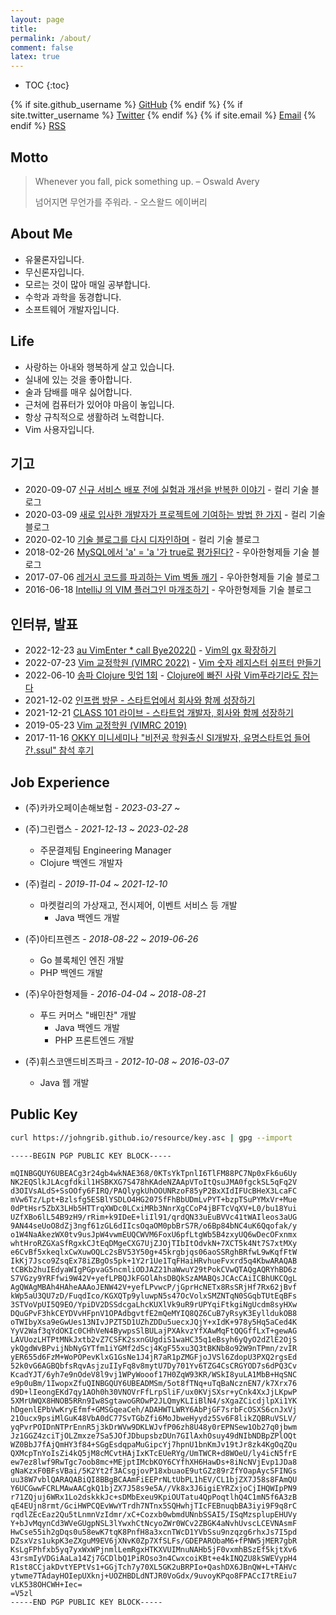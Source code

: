 ```yaml
---
layout: page
title:
permalink: /about/
comment: false
latex: true
---
```

* TOC
{:toc}

<div class="contact">
{% if site.github_username %}
        <a href="https://github.com/{{ site.github_username }}">GitHub</a>
{% endif %}
{% if site.twitter_username %}
        <a href="https://twitter.com/{{ site.twitter_username }}">Twitter</a>
{% endif %}
{% if site.email %}
        <a href="mailto:{{ site.email }}">Email</a>
{% endif %}
        <a href="{{ "/feed.xml" | prepend: site.baseurl }}">RSS</a>
</div>

## Motto

> Whenever you fall, pick something up. – Oswald Avery
>
> 넘어지면 무언가를 주워라. - 오스왈드 에이버리


## About Me

* 유물론자입니다.
* 무신론자입니다.
* 모르는 것이 많아 매일 공부합니다.
* 수학과 과학을 동경합니다.
* 소프트웨어 개발자입니다.

## Life

* 사랑하는 아내와 행복하게 살고 있습니다.
* 실내에 있는 것을 좋아합니다.
* 술과 담배를 매우 싫어합니다.
* 근처에 컴퓨터가 있어야 마음이 놓입니다.
* 항상 규칙적으로 생활하려 노력합니다.
* Vim 사용자입니다.

## 기고

* 2020-09-07 [신규 서비스 배포 전에 실험과 개선을 반복한 이야기]( https://helloworld.kurly.com/blog/vsms-performance-experiment/ ) - 컬리 기술 블로그
* 2020-03-09 [새로 입사한 개발자가 프로젝트에 기여하는 방법 한 가지]( https://helloworld.kurly.com/blog/fix-style-with-command/ ) - 컬리 기술 블로그
* 2020-02-10 [기술 블로그를 다시 디자인하며]( https://helloworld.kurly.com/blog/redesign-tech-blog/ ) - 컬리 기술 블로그
* 2018-02-26 [MySQL에서 'a' = 'a '가 true로 평가된다?]( https://woowabros.github.io/study/2018/02/26/mysql-char-comparison.html ) - 우아한형제들 기술 블로그
* 2017-07-06 [레거시 코드를 파괴하는 Vim 벽돌 깨기]( https://woowabros.github.io/tools/2017/07/06/vim-game-code-break.html ) - 우아한형제들 기술 블로그
* 2016-06-18 [IntelliJ 의 VIM 플러그인 마개조하기]( https://woowabros.github.io/tools/2016/06/18/ideavim-customize-00.html ) - 우아한형제들 기술 블로그

## 인터뷰, 발표

* 2022-12-23 [au VimEnter * call Bye2022()]( https://au-vimenter.github.io/post/2022-12-23-au-vimenter/ ) - [Vim의 gx 확장하기]( /wiki/article/extend-vim-gx/ )
* 2022-07-23 [Vim 교정학원 (VIMRC 2022)]( https://youtu.be/yWkVn4SSHn0 ) - [Vim 숫자 레지스터 쉬프터 만들기]( /wiki/vim/numbered-register-shift/ )
* 2022-06-10 [송파 Clojure 밋업 1회]( https://youtu.be/BdSoNmWksuk ) - [Clojure에 빠진 사람 Vim푸라기라도 잡는다]( https://youtu.be/oQh-fJZccjo )
* 2021-12-02 [인프랩 방문 - 스타트업에서 회사와 함께 성장하기]( https://www.inflearn.com/pages/weekly-inflearn-38-20211228 )
* 2021-12-21 [CLASS 101 라이브 - 스타트업 개발자, 회사와 함께 성장하기]( https://class101.net/hidden-products/wqHXxHcuEhhENRMoo8cz )
* 2019-05-23 [Vim 교정학원 (VIMRC 2019)]( https://youtu.be/lNWuf48vgV4 )
* 2017-11-16 [OKKY 미니세미나 "비전공 학원출신 SI개발자, 유명스타트업 들어간.ssul" 참석 후기]( https://jojoldu.tistory.com/247 )

## Job Experience

- (주)카카오페이손해보험 - _2023-03-27 ~_

- (주)그린랩스 - _2021-12-13 ~ 2023-02-28_
    - 주문결제팀 Engineering Manager
    - Clojure 백엔드 개발자

- (주)컬리 - _2019-11-04 ~ 2021-12-10_
    - 마켓컬리의 가상재고, 전시제어, 이벤트 서비스 등 개발
        - Java 백엔드 개발

- (주)아티프렌즈 - _2018-08-22 ~ 2019-06-26_
    - Go 블록체인 엔진 개발
    - PHP 백엔드 개발

- (주)우아한형제들 - _2016-04-04 ~ 2018-08-21_
    - 푸드 커머스 "배민찬" 개발
        - Java 백엔드 개발
        - PHP 프론트엔드 개발

- (주)휘스코앤드비즈파크 - _2012-10-08 ~ 2016-03-07_
    - Java 웹 개발

## Public Key

```sh
curl https://johngrib.github.io/resource/key.asc | gpg --import
```

```
-----BEGIN PGP PUBLIC KEY BLOCK-----

mQINBGQUY6UBEACg3r24gb4wkNAE368/0KTsYkTpnlI6TlFM88PC7Np0xFk6u6Uy
NK2EQSlkJLAcgfdkil1HSBKXG7S478hKAdeNZAApVToItQsuJMA0fgckSL5qFq2V
d3OIVsALdS+SsOOfy6FIRQ/PAQlygkUhOOUNRzoF85yP2BxXIdIFUcBHeX3LcaFC
mVw6Tz/Lpt+Bzlsfg5ESBlYSDLO4HG2075fFhBbUDmLvPYT+bzpTSuPYMxVr+Mue
0dPtHsr5ZbX3LHb5HTTrqXWDc0LCxiMRb3NnrXgCCoP4jBFTcVqXV+L0/bu18Yui
UZfXBo6lL54B9zH9/rRim+k9IDeE+liIl91/qrdQN33uEuBVVc41tWAIleos3aUG
9AN44seUoO8dZj3ngf61zGL6dIIcsOqaOM0pbBrS7R/o6Bp84bNC4uK6Qqofak/y
o1W4NaAkezWX0tv9usJpW4vwmEUQCWVM6FoxU6pfLtgWb5B4zxyUQ6wDecOFxnmx
whtHroRZGXaSfRgxkCJtEqDMgeCXG7UjZJOjTIbItOdvkN+7XCT5k4Nt7S7xtMXy
e6CvBf5xkeqlxCwXuwOQLc2sBV53Y50g+45krgbjqs06aoSSRghBRfwL9wKqfFtW
IkKj7Jsco9ZsqEx78iZBgOs5pk+1Y2r1Ue1TqFHaiHRvhueFvxrd5q4KbwARAQAB
tCBKb2huIEdyaWIgPGpvaG5ncmliODJAZ21haWwuY29tPokCVwQTAQgAQRYhBD6z
S7VGzy9YRFfwi9W42V+yefLPBQJkFGOlAhsDBQkSzAMABQsJCAcCAiICBhUKCQgL
AgQWAgMBAh4HAheAAAoJENW42V+yefLPvwcP/jGprHcNETx8RsSRjHf7Rx62jBvf
kWp5aU3QU7zD/FuqdIco/KGXQTp9yluwpN5s47OcVolxSMZNTqN0SGqbTUtEqBFs
3STVoVpUI5Q9EO/YpiDV2DSSdcgaLhcKUXlVk9uR9rUPYqiFtkgiNgUcdm8syHXw
DQuGPvF3hkCEYDVvHFpnV1OPAdbgvtfE2mQeMYIQ8QZ6CuB7yRsyK3EylldukOB8
oTWIbyXsa9eGwUes13NIvJPZT5D1UZhZDDu5uecxJQjY+xIdK+978y5Hq5aCed4K
YyV2Waf3qYdOKIc0CHhVeN4BywpsSlBULajPXAkvzYfXAwMqFtQQGffLxT+gewAG
LAVUozLHTPtMNkJxtb2vZ7CSFK2sxnGUgdiS1waHC35q1eBsyh6yQyO2dZlE2OjS
ykQgdWvBPvijNbNyGYTfm1iYGMf2dScj4KgF55xu3Q3tBKNb8o92W9nTPmn/zvIR
yER655d6FzM+WoPOPevKlxG1GsNe1J4jR7aR1pZMGFjoJVSl6ZdopU3PXQ2rgsEd
52k0vG6AGBQbfsRqvAsjzuIIyFq8v8mytU7Dy701Yv6TZG4CsCRGYOD7s6dPQ3Cv
KcadYJT/6yh7e9nOdeV8l9vj1WPyWooof17H0ZqW93KR/WSkI8yuLA1MbB+HqSNC
e9p0uBm/1IwopxZfuQINBGQUY6UBEADMSm/5ot8fTNq+uTqBaNcznEN7/k7Xrx76
d9D+lIeongEKd7qy1AOh0h30VNOVrFfLrpSliF/ux0KVjSXsr+yCnk4XxJjLKpwP
5XMrUWQX8HNOB5RRn9Iw8SgtawoGROwP2JLQmyKLIiBlN4/sXgaZCicdjlpXi1YK
hDgenlEPbVwKryEfmf+GMSGqeaCeh/ADAHWTLWRY6AbPjGF7srbFcOSXS6cnJxVj
21Oucx9psiMlGuK48VbA0dC77SvTGbZfi6MoJbweHyydz5Sv6F8likZQBRuVSLV/
yqPvrPOIDnNTPrEnnR5j3kDrWVw9DKLWJvfP06zh8U48y0rEPNSew1Ob27q0jbwm
Jz1GGZ4zciTjOLZmxze7Sa5JOfJDbupsbzDUn7GIlAxhOsuy49dNIbNDBpZPlOQt
WZ0BbJ7fAjQmHY3f84+SGgEsdqpaMuGipcYj7hpnU1bnKmJv19tJr8zk4KgOqZQu
QXMcpTnYoIsZi4kQ5jM8cMCvtHAjIxKTcEUeRYg/UmTWCR+d8WOeU/ly4icN5frE
ew7ez8lwf9RwTgc7oob8mc+MEjptIMcbKOY6CYfhXH6HawDs+8iNcNVjEvp1JDa8
gNaKzxF0BFsVBai/5K2Yt2f3ACsgjovP18xbuaoE9utGZz89rZfYOapAycSFINGs
uu38W7vblQARAQABiQI8BBgBCAAmFiEEPrNLtUbPL1hEV/CL1bjZX7J58s8FAmQU
Y6UCGwwFCRLMAwAACgkQ1bjZX7J58s9e5A//Vk8x3J6igiEYRZxjoCjIHQWIpPN9
r71ZQjuj6WRx1Lo2dskkkJc+sDMbExeu9KpiOUTatu4QpPoqtlhQ4C1mN5f6A3zB
qE4EUjn8rmt/GciHWPCQEvWwYTrdh7NTnx5SQHwhjTIcFEBnuqbBA3iyi9F9q8rC
rqdlZEcEaz2Qu5tLnmnVzIdmr/xC+Cozxb0wbmdUNnbSSAI5/ISqMzsplupEHUVy
Y+bJvMqynCd3WVeGUgpNSL3lYwxhCtNcyoZWr0WCv2ZBGK4aNvhUvscLCEVNAsmF
HwCse55ih2gDqs0u58ewK7tqK8PnfH8a3xcnTWcD1YVbSsu9nzqzg6rhxJs7I5pd
DZsxVzs1ukpK3eZXguM9EV6jXNvK0Zp7XfSLFs/GDEPARObaM6+fPNW5jMER7gbR
KsLgFPhfxb5yq7yxWxWPjnmlLemRgxHTKXVUIMnuNAHb5jF0vxmhBSzEf5kjtXv6
43rsmIyVDGiAaLa14Zj7GCDlbQ1PiROso3n4CwxcoiKBt+e4kINQZU8kSWEVypH4
R1st8CCjakDvtYEPtVs1+GGjTch7y70XL5GK2uBRPIo+QashDX6JBnQW+L+TAHVc
ytwme7TAdayHOIepUXknj+UOZHBDLdNTJR0VoGdx/9uvoyKPqo8FPACcI7tREiu7
vLK538OHCWH+Iec=
=V5zl
-----END PGP PUBLIC KEY BLOCK-----
```


